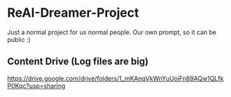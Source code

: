 # ReAI-Dreamer-Project

Just a normal project for us normal people. Our own prompt, so it can be public :)

## Content Drive (Log files are big)
https://drive.google.com/drive/folders/1_mKAnqVkWnYuUojFn89AQw1QLfkP0Kqc?usp=sharing